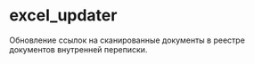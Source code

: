 # excel_updater
Обновление ссылок на сканированные документы в реестре документов внутренней переписки.
